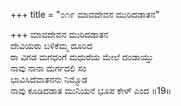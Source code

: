 +++
title = "೦೧೯ ಮಾವದೇವನ ಮುರಿದಡಾತನ"

+++
ಮಾವದೇವನ ಮುರಿದಡಾತನ   
ದೇವಿಯರು ಬಳಿಕೆಮ್ಮ ದೂರಿದ  
ರಾ ವಿಗಡ ಮಗಧಂಗೆ ಮಧುರೆಯ ಮೇಲೆ ದಂಡಾಯ್ತು   
ನಾವು ನಾನಾ ದುರ್ಗದಲಿ ಸಂ  
ಭಾವಿಸಿದೆವಾತನನು ನಿಮ್ಮೊಡ  
ನಾವು ಕೂಡಿದಡಾತ ಮುನಿಯನೆ ಭೂಪ ಕೇಳ್ ಎಂದ     ॥19॥